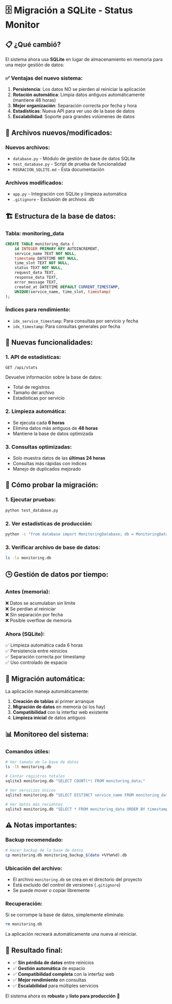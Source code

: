 # 🗄️ Migración a SQLite - Status Monitor

## 📋 ¿Qué cambió?

El sistema ahora usa **SQLite** en lugar de almacenamiento en memoria para una mejor gestión de datos:

### ✅ **Ventajas del nuevo sistema:**

1. **Persistencia**: Los datos NO se pierden al reiniciar la aplicación
2. **Rotación automática**: Limpia datos antiguos automáticamente (mantiene 48 horas)
3. **Mejor organización**: Separación correcta por fecha y hora
4. **Estadísticas**: Nueva API para ver uso de la base de datos
5. **Escalabilidad**: Soporte para grandes volúmenes de datos

## 🔧 **Archivos nuevos/modificados:**

### **Nuevos archivos:**
- `database.py` - Módulo de gestión de base de datos SQLite
- `test_database.py` - Script de prueba de funcionalidad
- `MIGRACION_SQLITE.md` - Esta documentación

### **Archivos modificados:**
- `app.py` - Integración con SQLite y limpieza automática
- `.gitignore` - Exclusión de archivos .db

## 🏗️ **Estructura de la base de datos:**

### **Tabla: monitoring_data**
```sql
CREATE TABLE monitoring_data (
    id INTEGER PRIMARY KEY AUTOINCREMENT,
    service_name TEXT NOT NULL,
    timestamp DATETIME NOT NULL,
    time_slot TEXT NOT NULL,
    status TEXT NOT NULL,
    request_data TEXT,
    response_data TEXT,
    error_message TEXT,
    created_at DATETIME DEFAULT CURRENT_TIMESTAMP,
    UNIQUE(service_name, time_slot, timestamp)
);
```

### **Índices para rendimiento:**
- `idx_service_timestamp`: Para consultas por servicio y fecha
- `idx_timestamp`: Para consultas generales por fecha

## 🚀 **Nuevas funcionalidades:**

### **1. API de estadísticas:**
```
GET /api/stats
```
Devuelve información sobre la base de datos:
- Total de registros
- Tamaño del archivo
- Estadísticas por servicio

### **2. Limpieza automática:**
- Se ejecuta cada **6 horas**
- Elimina datos más antiguos de **48 horas**
- Mantiene la base de datos optimizada

### **3. Consultas optimizadas:**
- Solo muestra datos de las **últimas 24 horas**
- Consultas más rápidas con índices
- Manejo de duplicados mejorado

## 🔧 **Cómo probar la migración:**

### **1. Ejecutar pruebas:**
```bash
python test_database.py
```

### **2. Ver estadísticas de producción:**
```bash
python -c "from database import MonitoringDatabase; db = MonitoringDatabase(); print(db.get_database_stats())"
```

### **3. Verificar archivo de base de datos:**
```bash
ls -la monitoring.db
```

## 🕒 **Gestión de datos por tiempo:**

### **Antes (memoria):**
❌ Datos se acumulaban sin límite  
❌ Se perdían al reiniciar  
❌ Sin separación por fecha  
❌ Posible overflow de memoria  

### **Ahora (SQLite):**
✅ Limpieza automática cada 6 horas  
✅ Persistencia entre reinicios  
✅ Separación correcta por timestamp  
✅ Uso controlado de espacio  

## 🔄 **Migración automática:**

La aplicación maneja automáticamente:

1. **Creación de tablas** al primer arranque
2. **Migración de datos** en memoria (si los hay)
3. **Compatibilidad** con la interfaz web existente
4. **Limpieza inicial** de datos antiguos

## 📊 **Monitoreo del sistema:**

### **Comandos útiles:**

```bash
# Ver tamaño de la base de datos
ls -lh monitoring.db

# Contar registros totales
sqlite3 monitoring.db "SELECT COUNT(*) FROM monitoring_data;"

# Ver servicios únicos
sqlite3 monitoring.db "SELECT DISTINCT service_name FROM monitoring_data;"

# Ver datos más recientes
sqlite3 monitoring.db "SELECT * FROM monitoring_data ORDER BY timestamp DESC LIMIT 10;"
```

## ⚠️ **Notas importantes:**

### **Backup recomendado:**
```bash
# Hacer backup de la base de datos
cp monitoring.db monitoring_backup_$(date +%Y%m%d).db
```

### **Ubicación del archivo:**
- El archivo `monitoring.db` se crea en el directorio del proyecto
- Está excluido del control de versiones (`.gitignore`)
- Se puede mover o copiar libremente

### **Recuperación:**
Si se corrompe la base de datos, simplemente elimínala:
```bash
rm monitoring.db
```
La aplicación recreará automáticamente una nueva al reiniciar.

## 🎯 **Resultado final:**

- ✅ **Sin pérdida de datos** entre reinicios
- ✅ **Gestión automática** de espacio
- ✅ **Compatibilidad completa** con la interfaz web
- ✅ **Mejor rendimiento** en consultas
- ✅ **Escalabilidad** para múltiples servicios

El sistema ahora es **robusto** y **listo para producción** 🚀 